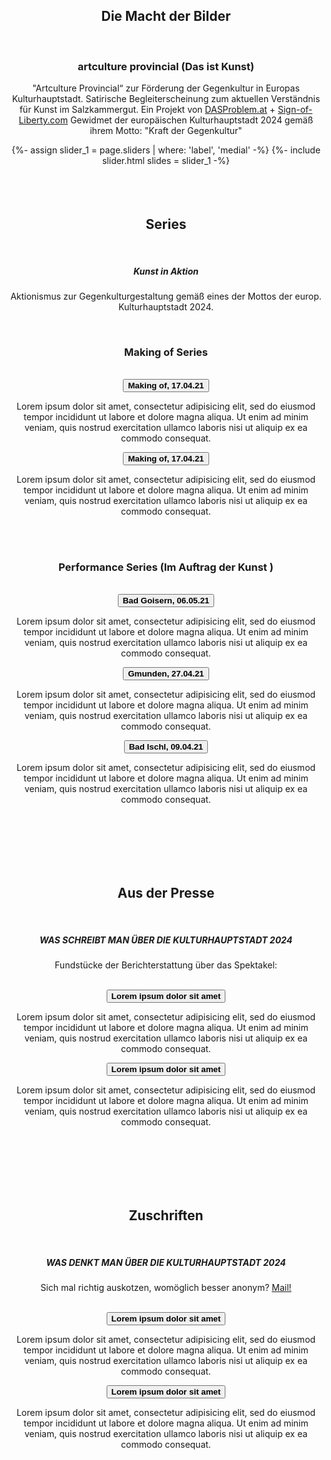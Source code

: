 <div align="center">
  <div class="page-col">
    <h2 class="page__subtitle"><span>Die Macht der Bilder</span></h2>
    <br>
    <h3>artculture provincial (Das ist Kunst)</h3>
    <p>"Artculture Provincial“ zur Förderung der Gegenkultur in Europas Kulturhauptstadt. Satirische Begleiterscheinung zum aktuellen Verständnis für Kunst im Salzkammergut. Ein Projekt von <a href="http://dasproblem.at" target="_blank" rel="noopener noreferrer">DASProblem.at</a> + <a href="http://sign-of-liberty.com" target="_blank" rel="noopener noreferrer">Sign-of-Liberty.com</a> Gewidmet der europäischen Kulturhauptstadt 2024 gemäß ihrem Motto: "Kraft der Gegenkultur"</p>
  </div>
  {%- assign slider_1 = page.sliders | where: 'label', 'medial' -%}
  {%- include slider.html slides = slider_1 -%} 
</div>

<div class="is-light_bg" align="center">
  <div class="page-col">
    <br> <br> <br>
    <h2 class="page__subtitle"><span>Series</span></h2>
    <br>
    <h5><strong>Kunst in Aktion</strong></h5>
    <p>Aktionismus zur Gegenkulturgestaltung gemäß eines der Mottos der europ. Kulturhauptstadt 2024.</p>
    <br>
    <h3><strong>Making of Series</strong></h3>
    <br>
  </div>
  <div class="accordion">
    <button class="accordion__button h4"><strong>Making of, 17.04.21</strong></button>
    <div class="accordion-content">
      <div class="page-col">
        <p>Lorem ipsum dolor sit amet, consectetur adipisicing elit, sed do eiusmod tempor incididunt ut labore et dolore magna aliqua. Ut enim ad minim veniam, quis nostrud exercitation ullamco laboris nisi ut aliquip ex ea commodo consequat.</p>
      </div>
    </div>    
    <button class="accordion__button h4"><strong>Making of, 17.04.21</strong></button>
    <div class="accordion-content">
      <div class="page-col">
        <p>Lorem ipsum dolor sit amet, consectetur adipisicing elit, sed do eiusmod tempor incididunt ut labore et dolore magna aliqua. Ut enim ad minim veniam, quis nostrud exercitation ullamco laboris nisi ut aliquip ex ea commodo consequat.</p>
      </div>
    </div>
  </div>
  <div class="page-col">
    <br><br>
    <h3><strong>Performance Series (Im Auftrag der Kunst )</strong></h3>
    <br>
  </div>
  <div class="accordion">
    <button class="accordion__button h4"><strong>Bad Goisern, 06.05.21 </strong></button>
    <div class="accordion-content">
      <div class="page-col">
        <p>Lorem ipsum dolor sit amet, consectetur adipisicing elit, sed do eiusmod tempor incididunt ut labore et dolore magna aliqua. Ut enim ad minim veniam, quis nostrud exercitation ullamco laboris nisi ut aliquip ex ea commodo consequat.</p>
      </div>
    </div>    
    <button class="accordion__button h4"><strong>Gmunden, 27.04.21</strong></button>
    <div class="accordion-content">
      <div class="page-col">
        <p>Lorem ipsum dolor sit amet, consectetur adipisicing elit, sed do eiusmod tempor incididunt ut labore et dolore magna aliqua. Ut enim ad minim veniam, quis nostrud exercitation ullamco laboris nisi ut aliquip ex ea commodo consequat.</p>
      </div>
    </div>
    <button class="accordion__button h4"><strong>Bad Ischl, 09.04.21</strong></button>
    <div class="accordion-content">
      <div class="page-col">
        <p>Lorem ipsum dolor sit amet, consectetur adipisicing elit, sed do eiusmod tempor incididunt ut labore et dolore magna aliqua. Ut enim ad minim veniam, quis nostrud exercitation ullamco laboris nisi ut aliquip ex ea commodo consequat.</p>
      </div>
    </div>
  </div>
  <br> <br> <br>
</div>

<div align="center">
  <div class="page-col">
    <br> <br>
    <h2 class="page__subtitle"><span>Aus der Presse</span></h2>
    <br>
    <h5><strong>WAS SCHREIBT MAN ÜBER DIE KULTURHAUPTSTADT 2024</strong></h5>
    <p>Fundstücke der Berichterstattung über das Spektakel:</p>
    <br>
  </div>
  <button class="accordion__button h4"><strong>Lorem ipsum dolor sit amet</strong></button>
  <div class="accordion-content">
    <div class="page-col">
      <p>Lorem ipsum dolor sit amet, consectetur adipisicing elit, sed do eiusmod tempor incididunt ut labore et dolore magna aliqua. Ut enim ad minim veniam, quis nostrud exercitation ullamco laboris nisi ut aliquip ex ea commodo consequat.</p>
    </div>
  </div>    
  <button class="accordion__button h4"><strong>Lorem ipsum dolor sit amet</strong></button>
  <div class="accordion-content">
    <div class="page-col">
      <p>Lorem ipsum dolor sit amet, consectetur adipisicing elit, sed do eiusmod tempor incididunt ut labore et dolore magna aliqua. Ut enim ad minim veniam, quis nostrud exercitation ullamco laboris nisi ut aliquip ex ea commodo consequat.</p>
    </div>
  </div>
  <br> <br>
</div>

<div class="is-light_bg" align="center">
  <div class="page-col">
    <br> <br> <br>
    <h2 class="page__subtitle"><span>Zuschriften</span></h2>
    <br>
    <h5><strong>WAS DENKT MAN ÜBER DIE KULTURHAUPTSTADT 2024</strong></h5>
    <p>Sich mal richtig auskotzen, womöglich besser anonym? <a href="mailto:{{ site.contact.email }}">Mail!</a></p>
    <br>
  </div>
  <button class="accordion__button h4"><strong>Lorem ipsum dolor sit amet</strong></button>
  <div class="accordion-content">
    <div class="page-col">
      <p>Lorem ipsum dolor sit amet, consectetur adipisicing elit, sed do eiusmod tempor incididunt ut labore et dolore magna aliqua. Ut enim ad minim veniam, quis nostrud exercitation ullamco laboris nisi ut aliquip ex ea commodo consequat.</p>
    </div>
  </div>    
  <button class="accordion__button h4"><strong>Lorem ipsum dolor sit amet</strong></button>
  <div class="accordion-content">
    <div class="page-col">
      <p>Lorem ipsum dolor sit amet, consectetur adipisicing elit, sed do eiusmod tempor incididunt ut labore et dolore magna aliqua. Ut enim ad minim veniam, quis nostrud exercitation ullamco laboris nisi ut aliquip ex ea commodo consequat.</p>
    </div>
  </div>
  <br> <br> <br>
</div>